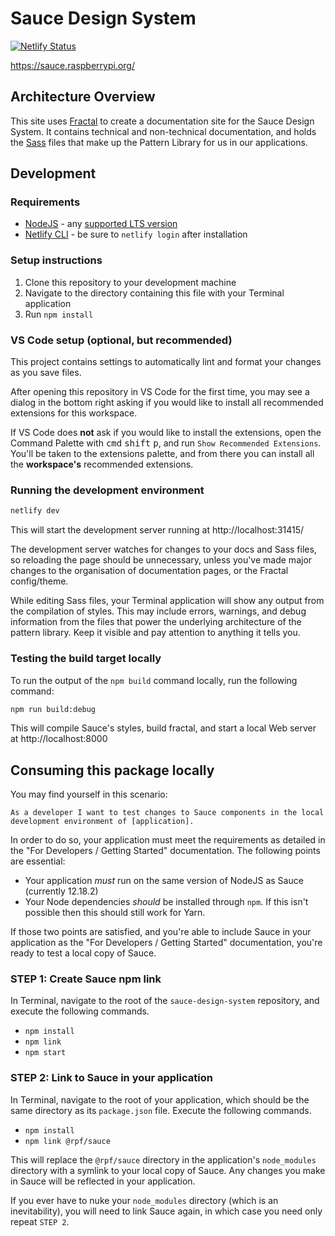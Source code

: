 # Sauce Design System

[![Netlify Status](https://api.netlify.com/api/v1/badges/8723785b-6844-46a8-9440-879166a8de22/deploy-status)](https://app.netlify.com/sites/sauce-design-system/deploys)

https://sauce.raspberrypi.org/

## Architecture Overview

This site uses [Fractal](https://fractal.build) to create a documentation site for the Sauce Design System. It contains technical and non-technical documentation, and holds the [Sass](https://sass-lang.com/) files that make up the Pattern Library for us in our applications.

## Development

### Requirements

- [NodeJS](https://nodejs.org/) - any [supported LTS version](https://github.com/nodejs/Release)
- [Netlify CLI](https://docs.netlify.com/cli/get-started/#installation) - be sure to `netlify login` after installation

### Setup instructions

1. Clone this repository to your development machine
2. Navigate to the directory containing this file with your Terminal application
3. Run `npm install`

### VS Code setup (optional, but recommended)

This project contains settings to automatically lint and format your changes as you save files.

After opening this repository in VS Code for the first time, you may see a dialog in the bottom right asking if you would like to install all recommended extensions for this workspace.

If VS Code does **not** ask if you would like to install the extensions, open the Command Palette with <kbd>cmd</kbd> <kbd>shift</kbd> <kbd>p</kbd>, and run `Show Recommended Extensions`. You'll be taken to the extensions palette, and from there you can install all the **workspace's** recommended extensions.

### Running the development environment

```sh
netlify dev
```

This will start the development server running at http://localhost:31415/

The development server watches for changes to your docs and Sass files, so reloading the page should be unnecessary, unless you've made major changes to the organisation of documentation pages, or the Fractal config/theme.

While editing Sass files, your Terminal application will show any output from the compilation of styles. This may include errors, warnings, and debug information from the files that power the underlying architecture of the pattern library. Keep it visible and pay attention to anything it tells you.

### Testing the build target locally

To run the output of the `npm build` command locally, run the following command:

```sh
npm run build:debug
```

This will compile Sauce's styles, build fractal, and start a local Web server at http://localhost:8000

## Consuming this package locally

You may find yourself in this scenario:

`As a developer I want to test changes to Sauce components in the local development environment of [application].`

In order to do so, your application must meet the requirements as detailed in the "For Developers / Getting Started" documentation. The following points are essential:

- Your application _must_ run on the same version of NodeJS as Sauce (currently 12.18.2)
- Your Node dependencies _should_ be installed through `npm`. If this isn't possible then this should still work for Yarn.

If those two points are satisfied, and you're able to include Sauce in your application as the "For Developers / Getting Started" documentation, you're ready to test a local copy of Sauce.

### STEP 1: Create Sauce npm link

In Terminal, navigate to the root of the `sauce-design-system` repository, and execute the following commands.

- `npm install`
- `npm link`
- `npm start`

### STEP 2: Link to Sauce in your application

In Terminal, navigate to the root of your application, which should be the same directory as its `package.json` file. Execute the following commands.

- `npm install`
- `npm link @rpf/sauce`

This will replace the `@rpf/sauce` directory in the application's `node_modules` directory with a symlink to your local copy of Sauce. Any changes you make in Sauce will be reflected in your application.

If you ever have to nuke your `node_modules` directory (which is an inevitability), you will need to link Sauce again, in which case you need only repeat `STEP 2`.
